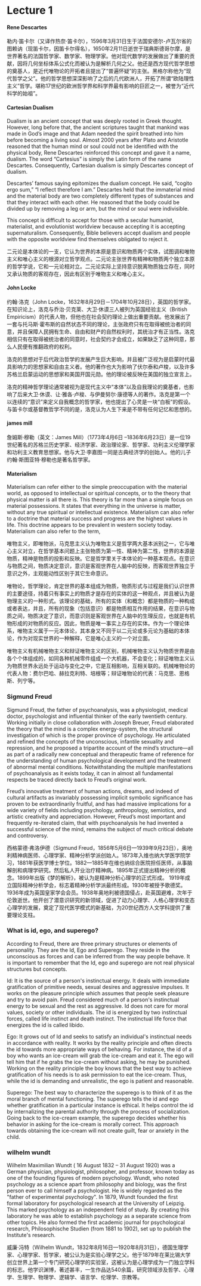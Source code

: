 # Lecture 1


#### Rene Descartes 

勒内·笛卡尔（又译作热奈·笛卡尔），1596年3月31日生于法国安德尔-卢瓦尔省的图赖讷（现笛卡尔，因笛卡尔得名），1650年2月11日逝世于瑞典斯德哥尔摩，是世界著名的法国哲学家、数学家、物理学家。他对现代数学的发展做出了重要的贡献，因将几何坐标体系公式化而被认为是解析几何之父。他还是西方现代哲学思想的奠基人，是近代唯物论的开拓者且提出了“普遍怀疑”的主张。黑格尔称他为“现代哲学之父”。他的哲学思想深深影响了之后的几代欧洲人，开拓了所谓“欧陆理性主义”哲学。堪称17世纪的欧洲哲学界和科学界最有影响的巨匠之一，被誉为“近代科学的始祖”。

#### Cartesian Dualism 

Dualism is an ancient concept that was deeply rooted in Greek thought. However, long before that, the ancient scriptures taught that mankind was made in God’s image and that Adam needed the spirit breathed into him before becoming a living soul. Almost 2000 years after Plato and Aristotle reasoned that the human mind or soul could not be identified with the physical body, Rene Descartes reinforced this concept and gave it a name, dualism. The word “Cartesius” is simply the Latin form of the name Descartes. Consequently, Cartesian dualism is simply Descartes concept of dualism. 

Descartes’ famous saying epitomizes the dualism concept. He said, “cogito ergo sum,” “I reflect therefore I am.” Descartes held that the immaterial mind and the material body are two completely different types of substances and that they interact with each other. He reasoned that the body could be divided up by removing a leg or arm, but the mind or soul were indivisible. 

This concept is difficult to accept for those with a secular humanist, materialist, and evolutionist worldview because accepting it is accepting supernaturalism. Consequently, Bible believers accept dualism and people with the opposite worldview find themselves obligated to reject it. 

二元论是本体论的一支，它认为世界的本原是意识和物质两个实体，试图调和唯物主义和唯心主义的根源对立哲学观点。二元论主张世界有精神和物质两个独立本原的哲学学说，它和一元论相对立。二元论实际上坚持意识脱离物质独立存在，同时又承认物质的客观存在，因此有区别于唯物主义和唯心主义。

#### John Locke

约翰·洛克（John Locke，1632年8月29日－1704年10月28日），英国的哲学家。在知识论上，洛克与乔治·贝克莱、大卫·休谟三人被列为英国经验主义（British Empiricism）的代表人物，但他也在社会契约理论上做出重要贡献。他发展出了一套与托马斯·霍布斯的自然状态不同的理论，主张政府只有在取得被统治者的同意，并且保障人民拥有生命、自由和财产的自然权利时，其统治才有正当性。洛克相信只有在取得被统治者的同意时，社会契约才会成立，如果缺乏了这种同意，那么人民便有推翻政府的权利。

洛克的思想对于后代政治哲学的发展产生巨大影响，并且被广泛视为是启蒙时代最具影响力的思想家和自由主义者。他的著作也大为影响了伏尔泰和卢梭，以及许多苏格兰启蒙运动的思想家和美国开国元勋。他的理论被反映在美国的独立宣言上。

洛克的精神哲学理论通常被视为是现代主义中“本体”以及自我理论的奠基者，也影响了后来大卫·休谟、让·雅各·卢梭、与伊曼努尔·康德等人的著作。洛克是第一个以连续的“意识”来定义自我概念的哲学家，他也提出了心灵是一块“白板”的假设。与笛卡尔或基督教哲学不同的是，洛克认为人生下来是不带有任何记忆和思想的。

#### james mill

詹姆斯·穆勒（英文：James Mill）（1773年4月6日 –1836年6月23日）是一位19世纪著名的苏格兰历史学家、经济学家、政治理论家、哲学家、功利主义伦理学家和功利主义教育思想家。他与大卫·李嘉图一同是古典经济学的创始人。他的儿子约翰·斯图亚特·穆勒也是著名哲学家。

#### Materialism 

Materialism can refer either to the simple preoccupation with the material world, as opposed to intellectual or spiritual concepts, or to the theory that physical matter is all there is. This theory is far more than a simple focus on material possessions. It states that everything in the universe is matter, without any true spiritual or intellectual existence. Materialism can also refer to a doctrine that material success and progress are the highest values in life. This doctrine appears to be prevalent in western society today. Materialism can also refer to the term, 

唯物主义，即唯物派，马克思主义认为唯物主义是哲学两大基本派别之一，它与唯心主义对立，在哲学基本问题上主张物质为第一性、精神为第二性，世界的本源是物质，精神是物质的投影和反映。它是哲学里关于本体论的一种基本观点。在意识与物质之间，物质决定意识，意识是客观世界在人脑中的反映，而客观世界独立于意识之外，主观能动性区别于其它生命意识。

唯物论，哲学理论，肯定世界的基本组成为物质，物质形式与过程是我们认识世界的主要途径，持着只有事实上的物质才是存在的实体的这一种观点，并且被认为是物理主义的一种形式。该理论的基础，所有的实体（和概念）都是物质的一种构成或者表达，并且，所有的现象（包括意识）都是物质相互作用的结果，在意识与物质之间，物质决定了意识，而意识则是客观世界在人脑中的生理反应，也就是有机物形成的对物质的反应。因此，物质是唯一事实上存在的实体。作为一个理论体系，唯物主义属于一元本体论，其本身又不同于以二元论或多元论为基础的本体论，作为对现实世界的一种解释，它是唯心主义的一个对立面。

唯物主义有机械唯物主义和辩证唯物主义的区别，机械唯物主义认为物质世界是由各个个体组成的，如同各种机械零件组成一个大机器，不会变化；辩证唯物主义认为物质世界永远处于运动与变化之中，它是互相影响，互相关联的。机械唯物论的代表人物：费尔巴哈、赫拉克利特、培根等；辩证唯物论的代表：马克思、恩格斯、列宁等。

### Sigmund Freud

Sigmund Freud, the father of psychoanalysis, was a physiologist, medical doctor, psychologist and influential thinker of the early twentieth century. Working initially in close collaboration with Joseph Breuer, Freud elaborated the theory that the mind is a complex energy-system, the structural investigation of which is the proper province of psychology. He articulated and refined the concepts of the unconscious, infantile sexuality and repression, and he proposed a tripartite account of the mind’s structure—all as part of a radically new conceptual and therapeutic frame of reference for the understanding of human psychological development and the treatment of abnormal mental conditions. Notwithstanding the multiple manifestations of psychoanalysis as it exists today, it can in almost all fundamental respects be traced directly back to Freud’s original work.

Freud’s innovative treatment of human actions, dreams, and indeed of cultural artifacts as invariably possessing implicit symbolic significance has proven to be extraordinarily fruitful, and has had massive implications for a wide variety of fields including psychology, anthropology, semiotics, and artistic creativity and appreciation. However, Freud’s most important and frequently re-iterated claim, that with psychoanalysis he had invented a successful science of the mind, remains the subject of much critical debate and controversy.

西格蒙德·弗洛伊德（Sigmund Freud，1856年5月6日—1939年9月23日），奥地利精神病医师、心理学家、精神分析学派创始人。1873年入维也纳大学医学院学习，1881年获医学博士学位。1882—1885年在维也纳综合医院担任医师，从事脑解剖和病理学研究。然后私人开业治疗精神病。1895年正式提出精神分析的概念。1899年出版《梦的解析》，被认为是精神分析心理学的正式形成。 1919年成立国际精神分析学会，标志着精神分析学派最终形成。1930年被授予歌德奖。1936年成为英国皇家学会会员。1938年奥地利被德国侵占，赴英国避难，次年于伦敦逝世。他开创了潜意识研究的新领域，促进了动力心理学、人格心理学和变态心理学的发展，奠定了现代医学模式的新基础，为20世纪西方人文学科提供了重要理论支柱。

### What is id, ego, and superego?

According to Freud, there are three primary structures or elements of personality. They are the Id, Ego and Superego. They reside in the unconscious as forces and can be inferred from the way people behave. It is important to remember that the Id, ego and superego are not real physical structures but concepts.

Id: It is the source of a person's instinctual energy. It deals with immediate gratification of primitive needs, sexual desires and aggressive impulses. It works on the pleasure principle which assumes that people seek pleasure and try to avoid pain. Freud considered much of a person's instinctual energy to be sexual and the rest as aggressive. Id does not care for moral values, society or other individuals. The id is energized by two instinctual forces, called life instinct and death instinct. The instinctual life force that energizes the id is called libido.


Ego: It grows out of Id and seeks to satisfy an individual's instinctual needs in accordance with reality. It works by the reality principle and often directs the id towards more appropriate ways of behaving. For instance, the id of a boy who wants an ice-cream will grab the ice-cream and eat it. The ego will tell him that if he grabs the ice-cream without asking, he may be punished. Working on the reality principle the boy knows that the best way to achieve gratification of his needs is to ask permission to eat the ice-cream. Thus, while the id is demanding and unrealistic, the ego is patient and reasonable.

Superego: The best way to characterize the superego is to think of it as the moral branch of mental functioning. The superego tells the id and ego whether gratification in a particular instance is ethical. It helps control the id by internalizing the parental authority through the process of socialization. Going back to the ice-cream example, the superego decides whether his behavior in asking for the ice-cream is morally correct. This approach towards obtaining the ice-cream will not create guilt, fear or anxiety in the child.

### wilhelm wundt

Wilhelm Maximilian Wundt ( 16 August 1832 – 31 August 1920) was a German physician, physiologist, philosopher, and professor, known today as one of the founding figures of modern psychology. Wundt, who noted psychology as a science apart from philosophy and biology, was the first person ever to call himself a psychologist. He is widely regarded as the "father of experimental psychology". In 1879, Wundt founded the first formal laboratory for psychological research at the University of Leipzig. This marked psychology as an independent field of study. By creating this laboratory he was able to establish psychology as a separate science from other topics. He also formed the first academic journal for psychological research, Philosophische Studien (from 1881 to 1902), set up to publish the Institute's research.

威廉·冯特（Wilhelm Wundt，1832年8月16日—1920年8月31日），德国生理学家、心理学家、哲学家，被公认为是实验心理学之父。他于1879年在莱比锡大学创立世界上第一个专门研究心理学的实验室，这被认为是心理学成为一门独立学科的标志。他学识渊博，著述甚丰，一生作品达540余篇，研究领域涉及哲学、心理学、生理学、物理学、逻辑学、语言学、伦理学、宗教等。

